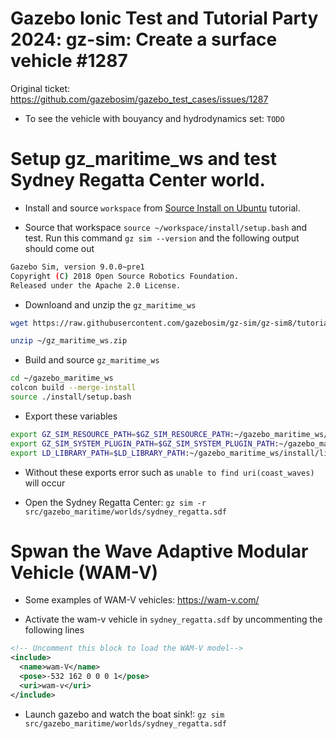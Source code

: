 # Gazebo Ionic Test and Tutorial Party 2024: gz-sim: Create a surface vehicle #1287 

Original ticket: https://github.com/gazebosim/gazebo_test_cases/issues/1287

* To see the vehicle with bouyancy and hydrodynamics set: ```TODO```

# Setup gz_maritime_ws and test Sydney Regatta Center world.

* Install and source ```workspace``` from [Source Install on Ubuntu](https://github.com/gazebosim/docs/blob/master/ionic/install_ubuntu_src.md) tutorial.

* Source that workspace ```source ~/workspace/install/setup.bash``` and test. Run this command ```gz sim --version``` and the following output should come out

```bash
Gazebo Sim, version 9.0.0~pre1
Copyright (C) 2018 Open Source Robotics Foundation.
Released under the Apache 2.0 License.
```

* Downloand and unzip the ```gz_maritime_ws```
```bash
wget https://raw.githubusercontent.com/gazebosim/gz-sim/gz-sim8/tutorials/files/surface_vehicles/gz_maritime_ws.zip -O ~/gz_maritime_ws.zip

unzip ~/gz_maritime_ws.zip
```

* Build and source ```gz_maritime_ws```
```bash
cd ~/gazebo_maritime_ws
colcon build --merge-install
source ./install/setup.bash
```

* Export these variables
```bash
export GZ_SIM_RESOURCE_PATH=$GZ_SIM_RESOURCE_PATH:~/gazebo_maritime_ws/install/share/gazebo_maritime/models
export GZ_SIM_SYSTEM_PLUGIN_PATH=$GZ_SIM_SYSTEM_PLUGIN_PATH:~/gazebo_maritime_ws/install/lib
export LD_LIBRARY_PATH=$LD_LIBRARY_PATH:~/gazebo_maritime_ws/install/lib
```
* Without these exports error such as ```unable to find uri(coast_waves)``` will occur

* Open the Sydney Regatta Center: ```gz sim -r src/gazebo_maritime/worlds/sydney_regatta.sdf```

# Spwan the Wave Adaptive Modular Vehicle (WAM-V)

* Some examples of WAM-V vehicles: https://wam-v.com/

* Activate the wam-v vehicle in ```sydney_regatta.sdf``` by uncommenting the following lines
```xml
<!-- Uncomment this block to load the WAM-V model-->
<include>
  <name>wam-V</name>
  <pose>-532 162 0 0 0 1</pose>
  <uri>wam-v</uri>
</include>
```

* Launch gazebo and watch the boat sink!: ```gz sim src/gazebo_maritime/worlds/sydney_regatta.sdf```